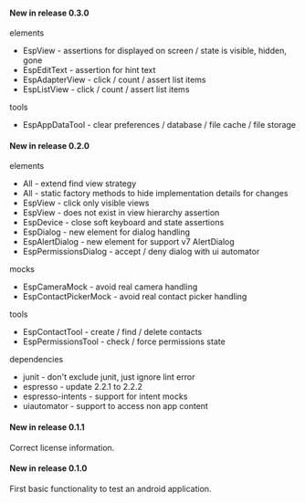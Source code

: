 #### New in release 0.3.0

elements

* EspView - assertions for displayed on screen / state is visible, hidden, gone
* EspEditText - assertion for hint text
* EspAdapterView - click / count / assert list items
* EspListView - click / count / assert list items

tools

* EspAppDataTool - clear preferences / database / file cache / file storage

#### New in release 0.2.0

elements

* All - extend find view strategy
* All - static factory methods to hide implementation details for changes
* EspView - click only visible views
* EspView - does not exist in view hierarchy assertion
* EspDevice - close soft keyboard and state assertions
* EspDialog - new element for dialog handling
* EspAlertDialog - new element for support v7 AlertDialog
* EspPermissionsDialog - accept / deny dialog with ui automator

mocks

* EspCameraMock - avoid real camera handling
* EspContactPickerMock - avoid real contact picker handling

tools

* EspContactTool - create / find / delete contacts
* EspPermissionsTool - check / force permissions state

dependencies

* junit - don't exclude junit, just ignore lint error
* espresso - update 2.2.1 to 2.2.2
* espresso-intents - support for intent mocks
* uiautomator - support to access non app content

#### New in release 0.1.1

Correct license information.

#### New in release 0.1.0

First basic functionality to test an android application.